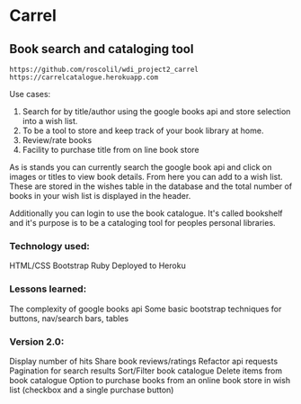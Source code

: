 # Carrel
## Book search and cataloging tool

```
https://github.com/roscolil/wdi_project2_carrel
https://carrelcatalogue.herokuapp.com
```

Use cases:
1. Search for by title/author using the google books api and store selection into a wish list.
2. To be a tool to store and keep track of your book library at home.
3. Review/rate books
4. Facility to purchase title from on line book store

As is stands you can currently search the google book api and click on images or titles to view book details. From here you can add to a wish list. These are stored in the wishes table in the database and the total number of books in your wish list is displayed in the header.

Additionally you can login to use the book catalogue. It's called bookshelf and it's purpose is to be a cataloging tool for peoples personal libraries.


### Technology used:
HTML/CSS
Bootstrap
Ruby
Deployed to Heroku

### Lessons learned:
The complexity of google books api
Some basic bootstrap techniques for buttons, nav/search bars, tables

### Version 2.0:
Display number of hits
Share book reviews/ratings
Refactor api requests
Pagination for search results
Sort/Filter book catalogue
Delete items from book catalogue
Option to purchase books from an online book store in wish list (checkbox and a single purchase button)
